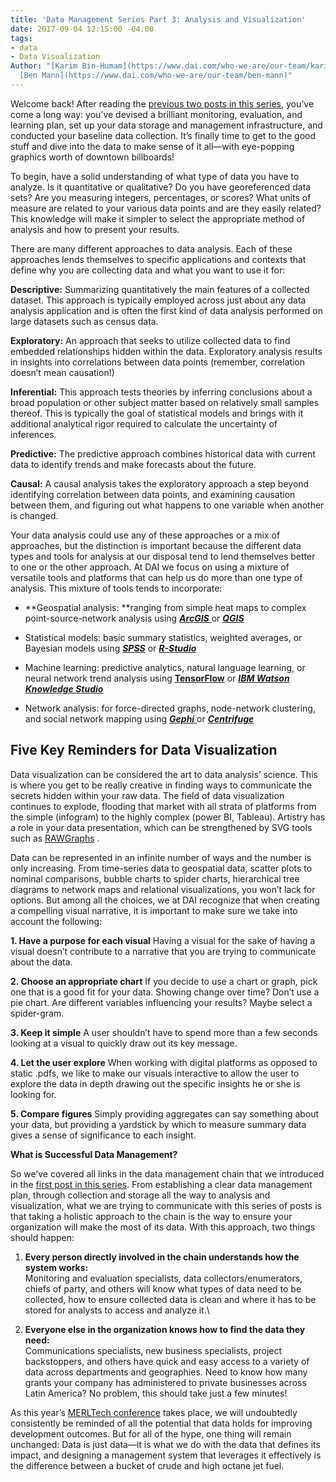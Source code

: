 ```yaml
---
title: 'Data Management Series Part 3: Analysis and Visualization'
date: 2017-09-04 12:15:00 -04:00
tags:
- data
- Data Visualization
Author: "[Karim Bin-Humam](https://www.dai.com/who-we-are/our-team/karim-bin-humam);
  [Ben Mann](https://www.dai.com/who-we-are/our-team/ben-mann)"
---
```


Welcome back! After reading the [previous two posts in this series](https://dai-global-digital.com/tags/?tag=data-management-series), you’ve come a long way: you’ve devised a brilliant monitoring, evaluation, and learning plan, set up your data storage and management infrastructure, and conducted your baseline data collection. It’s finally time to get to the good stuff and dive into the data to make sense of it all—with eye-popping graphics worth of downtown billboards!

<!--more-->

To begin, have a solid understanding of what type of data you have to analyze. Is it quantitative or qualitative? Do you have georeferenced data sets? Are you measuring integers, percentages, or scores? What units of measure are related to your various data points and are they easily related? This knowledge will make it simpler to select the appropriate method of analysis and how to present your results.

There are many different approaches to data analysis. Each of these approaches lends themselves to specific applications and contexts that define why you are collecting data and what you want to use it for:

**Descriptive:** Summarizing quantitatively the main features of a collected dataset. This approach is typically employed across just about any data analysis application and is often the first kind of data analysis performed on large datasets such as census data.

**Exploratory:** An approach that seeks to utilize collected data to find embedded relationships hidden within the data. Exploratory analysis results in insights into correlations between data points (remember, correlation doesn’t mean causation!)

**Inferential:** This approach tests theories by inferring conclusions about a broad population or other subject matter based on relatively small samples thereof. This is typically the goal of statistical models and brings with it additional analytical rigor required to calculate the uncertainty of inferences.

**Predictive:** The predictive approach combines historical data with current data to identify trends and make forecasts about the future.

**Causal:** A causal analysis takes the exploratory approach a step beyond identifying correlation between data points, and examining causation between them, and figuring out what happens to one variable when another is changed.

Your data analysis could use any of these approaches or a mix of approaches, but the distinction is important because the different data types and tools for analysis at our disposal tend to lend themselves better to one or the other approach. At DAI we focus on using a mixture of versatile tools and platforms that can help us do more than one type of analysis. This mixture of tools tends to incorporate:

* \*\*Geospatial analysis: \*\*ranging from simple heat maps to complex point-source-network analysis using ***[ArcGIS](http://www.arcgis.com/features/index.html)***[ ](http://www.arcgis.com/features/index.html)or ***[QGIS](https://dai-global-digital.com/open-source-series-spatial-analysis-with-qgis.html)***

* Statistical models: basic summary statistics, weighted averages, or Bayesian models using ***[SPSS](https://www.ibm.com/analytics/us/en/technology/spss/)*** or ***[R-Studio](https://www.rstudio.com/)***

* Machine learning: predictive analytics, natural language learning, or neural network trend analysis using **[TensorFlow](https://www.tensorflow.org/)** or ***[IBM Watson Knowledge Studio](https://www.ibm.com/watson/)***

* Network analysis: for force-directed graphs, node-network clustering, and social network mapping using ***[Gephi](https://gephi.org/)***[ ](https://gephi.org/)or ***[Centrifuge](http://centrifugesystems.com/)***

## Five Key Reminders for Data Visualization

Data visualization can be considered the art to data analysis’ science. This is where you get to be really creative in finding ways to communicate the secrets hidden within your raw data. The field of data visualization continues to explode, flooding that market with all strata of platforms from the simple (infogram) to the highly complex (power BI, Tableau). Artistry has a role in your data presentation, which can be strengthened by SVG tools such as [RAWGraphs](http://rawgraphs.io/) .

Data can be represented in an infinite number of ways and the number is only increasing. From time-series data to geospatial data, scatter plots to nominal comparisons, bubble charts to spider charts, hierarchical tree diagrams to network maps and relational visualizations, you won’t lack for options. But among all the choices, we at DAI recognize that when creating a compelling visual narrative, it is important to make sure we take into account the following:

**1. Have a purpose for each visual** Having a visual for the sake of having a visual doesn’t contribute to a narrative that you are trying to communicate about the data.

**2. Choose an appropriate chart** If you decide to use a chart or graph, pick one that is a good fit for your data. Showing change over time? Don’t use a pie chart. Are different variables influencing your results? Maybe select a spider-gram.

**3. Keep it simple** A user shouldn’t have to spend more than a few seconds looking at a visual to quickly draw out its key message.

**4. Let the user explore** When working with digital platforms as opposed to static .pdfs, we like to make our visuals interactive to allow the user to explore the data in depth drawing out the specific insights he or she is looking for.

**5. Compare figures** Simply providing aggregates can say something about your data, but providing a yardstick by which to measure summary data gives a sense of significance to each insight.

**What is Successful Data Management?**

So we’ve covered all links in the data management chain that we introduced in the [first post in this series](https://dai-global-digital.com/data-management-series-planning-and-collecting-part-1.html). From establishing a clear data management plan, through collection and storage all the way to analysis and visualization, what we are trying to communicate with this series of posts is that taking a holistic approach to the chain is the way to ensure your organization will make the most of its data. With this approach, two things should happen:

1. **Every person directly involved in the chain understands how the system works:**\
   Monitoring and evaluation specialists, data collectors/enumerators, chiefs of party, and others will know what types of data need to be collected, how to ensure collected data is clean and where it has to be stored for analysts to access and analyze it.\\

2. **Everyone else in the organization knows how to find the data they need:**\
   Communications specialists, new business specialists, project backstoppers, and others have quick and easy access to a variety of data across departments and geographies. Need to know how many grants your company has administered to private businesses across Latin America? No problem, this should take just a few minutes!

As this year’s [MERLTech conference](http://merltech.org/) takes place, we will undoubtedly consistently be reminded of all the potential that data holds for improving development outcomes. But for all of the hype, one thing will remain unchanged: Data is just data—it is what we do with the data that defines its impact, and designing a management system that leverages it effectively is the difference between a bucket of crude and high octane jet fuel.